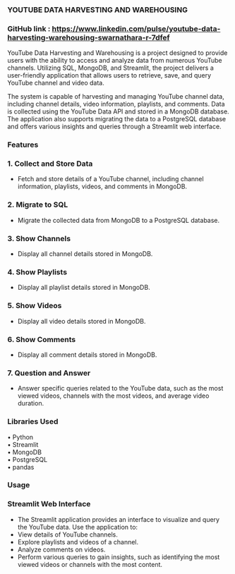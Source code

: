 ### **YOUTUBE DATA HARVESTING AND WAREHOUSING**

### **GitHub link** :  https://www.linkedin.com/pulse/youtube-data-harvesting-warehousing-swarnathara-r-7dfef

  YouTube Data Harvesting and Warehousing is a project designed to provide users with the ability to access and analyze data from numerous YouTube channels. Utilizing SQL, MongoDB, and Streamlit, the project delivers a user-friendly application that allows users to retrieve, save, and query YouTube channel and video data.

  The system is capable of harvesting and managing YouTube channel data, including channel details, video information, playlists, and comments. Data is collected using the YouTube Data API and stored in a MongoDB database. The application also supports migrating the data to a PostgreSQL database and offers various insights and queries through a Streamlit web interface.

### **Features**<br />

### 1. **Collect and Store Data**
   - Fetch and store details of a YouTube channel, including channel information, playlists, videos, and comments in MongoDB.

### 2. **Migrate to SQL**
   - Migrate the collected data from MongoDB to a PostgreSQL database.

### 3. **Show Channels**
   - Display all channel details stored in MongoDB.

### 4. **Show Playlists**
   - Display all playlist details stored in MongoDB.

### 5. **Show Videos**
   - Display all video details stored in MongoDB.

### 6. **Show Comments**
   - Display all comment details stored in MongoDB.

### 7. **Question and Answer**
   - Answer specific queries related to the YouTube data, such as the most viewed videos, channels with the most videos, and average video duration.



### **Libraries Used**<br />
•	Python<br />
•	Streamlit<br />
•	MongoDB<br />
•	PostgreSQL<br />
•	pandas<br />


### **Usage**<br />
### **Streamlit Web Interface**<br />
 - The Streamlit application provides an interface to visualize and query the YouTube data. Use the application to:
  - View details of YouTube channels.
  - Explore playlists and videos of a channel.
  - Analyze comments on videos.
  - Perform various queries to gain insights, such as identifying the most viewed videos or channels with the most content.


